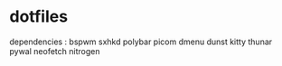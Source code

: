 # dotfiles


dependencies : bspwm sxhkd polybar picom dmenu dunst kitty thunar pywal neofetch nitrogen